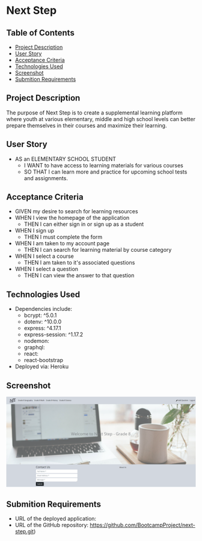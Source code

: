 # Next Step

## Table of Contents
* [Project Description](#Project-Description)
* [User Story](#User-Story)
* [Acceptance Criteria](#Acceptance-Criteria)
* [Technologies Used](#Technologies-Used)
* [Screenshot](#Screenshot)
* [Submition Requirements](#Submition-Requirements)

## Project Description
The purpose of Next Step is to create a supplemental learning platform where youth at various elementary, middle and high school levels can better prepare themselves in their courses and maximize their learning.

## User Story
* AS an ELEMENTARY SCHOOL STUDENT
  * I WANT to have access to learning materials for various courses
  * SO THAT I can learn more and practice for upcoming school tests and assignments.
  
## Acceptance Criteria
* GIVEN my desire to search for learning resources
* WHEN I view the homepage of the application
  * THEN I can either sign in or sign up as a student
* WHEN I sign up
  * THEN I must complete the form
* WHEN I am taken to my account page
  * THEN I can search for learning material by course category
* WHEN I select a course
  * THEN I am taken to it's associated questions
* WHEN I select a question
  * THEN I can view the answer to that question

## Technologies Used
* Dependencies include:
    * bcrypt: ^5.0.1
    * dotenv: ^10.0.0
    * express: ^4.17.1
    * express-session: ^1.17.2
    * nodemon: 
    * graphql: 
    * react:
    * react-bootstrap
* Deployed via: Heroku

## Screenshot
![NextStep](./screenshot.PNG)

## Submition Requirements
* URL of the deployed application: 
* URL of the GitHub repository: https://github.com/BootcampProject/next-step.git)

